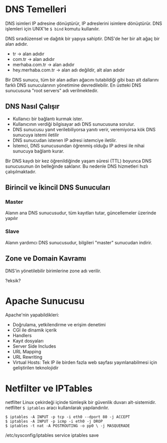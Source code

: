 # DNS Temelleri
DNS isimleri IP adresine dönüştürür, IP adreslerini isimlere dönüştürür.
DNS işlemleri için UNIX'te `$ bind` komutu kullanılır.

DNS sıradüzensel ve dağıtık bir yapıya sahiptir. DNS'de her bir alt ağaç bir alan adıdır.

- tr -> alan adıdır
- com.tr -> alan adıdır
- merhaba.com.tr -> alan adıdır
- hey.merhaba.com.tr -> alan adı değildir, alt alan adıdır

Bir DNS sunucu, tüm bir alan adları ağacını tutabildiği gibi bazı alt dallarını farklı DNS sunucularının yönetimine devredilebilir. En üstteki DNS sunucusuna "root servers" adı verilmektedir.

## DNS Nasıl Çalışır
- Kullanıcı bir bağlantı kurmak ister.
- Kullanıcının verdiği bilgisayar adı DNS sunucusuna sorulur.
- DNS sunucusu yanıt verilebiliyorsa yanıtı verir, veremiyorsa kök DNS sunucuya istemi iletilir
- DNS sunucudan istenen IP adresi istemciye iletilir.
- İstemci, DNS sunucusundan öğrenmiş olduğu IP adresi ile nihai sunucuya bağlantı kurar.

Bir DNS kaydı bir kez öğrenildiğinde yaşam süresi (TTL) boyunca DNS sunucusunun ön belleğinde saklanır. Bu nedenle DNS hizmetleri hızlı çalışılmaktadır.

## Birincil ve İkincil DNS Sunucuları
### Master
Alanın ana DNS sunucusudur, tüm kayıtları tutar, güncellemeler üzerinde yapılır

### Slave
Alanın yardımcı DNS sunucusudur, bilgileri "master" sunucudan indirir.

## Zone ve Domain Kavramı
DNS'in yönetilebilir birimlerine zone adı verilir.

?eksik?

# Apache Sunucusu
Apache'nin yapabildikleri:
- Doğrulama, yetkilendirme ve erişim denetimi
- CGI ile dinamik içerik
- Handlers
- Kayıt dosyaları
- Server Side Includes
- URL Mapping
- URL Rewriting
- Virtual Hosts: Tek IP ile birden fazla web sayfası yayınlanabilmesi için geliştirilen teknolojidir

# Netfilter ve IPTables
netfilter Linux çekirdeği içinde tümleşik bir güvenlik duvarı alt-sistemidir. netfilter `$ iptables` aracı kullanılarak yapılandırılır.

```shell
$ iptables -A INPUT -p tcp -i eth0 --dport 80 -j ACCEPT
$ iptables -A INPUT -p icmp -i eth0 -j DROP
$ iptables -t nat -A POSTROUTING -o pp0 \ -j MASQUERADE
```
/etc/sysconfig/iptables
service iptables save